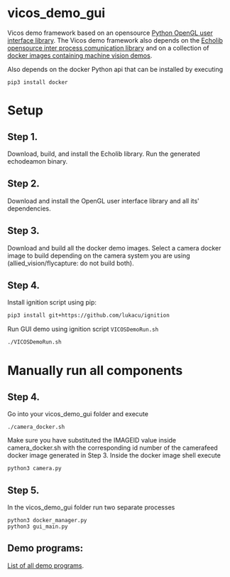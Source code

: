 # vicos_demo_gui

Vicos demo framework based on an opensource [Python OpenGL user interface library](https://github.com/MysteriousMan231/opengl_gui).
The Vicos demo framework also depends on the [Echolib opensource inter process comunication library](https://github.com/vicoslab/echolib)
and on a collection of [docker images containing machine vision demos](https://github.com/MysteriousMan231/vicos_demo_dockers).

Also depends on the docker Python api that can be installed by executing
```
pip3 install docker
```

# Setup

## Step 1.
Download, build, and install the Echolib library.
Run the generated echodeamon binary.

## Step 2.
Download and install the OpenGL user interface library and all its' dependencies.

## Step 3.
Download and build all the docker demo images. 
Select a camera docker image to build depending on the camera system you are using (allied_vision/flycapture: do not build both).

## Step 4.

Install ignition script using pip:

```bash
pip3 install git+https://github.com/lukacu/ignition
```

Run GUI demo using ignition script `VICOSDemoRun.sh`

```bash
./VICOSDemoRun.sh
```

# Manually run all components

## Step 4.

Go into your vicos_demo_gui folder and execute
```
./camera_docker.sh
```
Make sure you have substituted the IMAGEID value inside camera_docker.sh with 
the corresponding id number of the camerafeed docker image generated in Step 3.
Inside the docker image shell execute
```
python3 camera.py
```

## Step 5.
In the vicos_demo_gui folder run two separate processes
```
python3 docker_manager.py
python3 gui_main.py
```


## Demo programs:

[List of all demo programs](demos/README.md).
